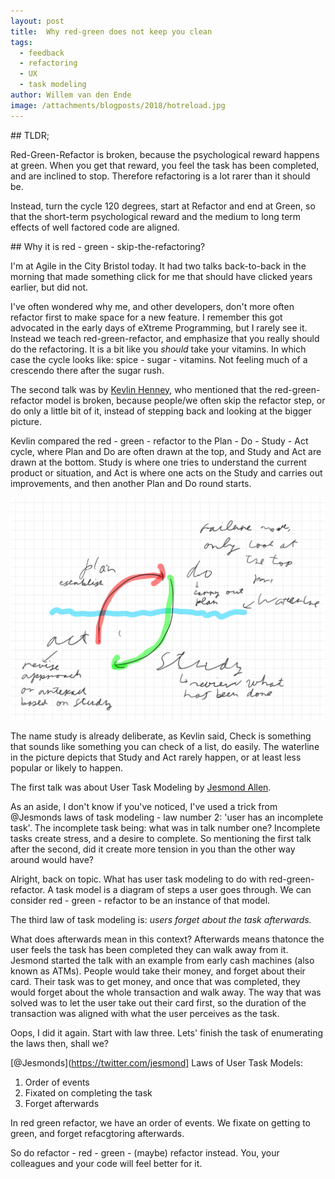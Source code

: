 ```yaml
---
layout: post
title:  Why red-green does not keep you clean
tags:
  - feedback
  - refactoring
  - UX
  - task modeling
author: Willem van den Ende
image: /attachments/blogposts/2018/hotreload.jpg
---
```


## TLDR; 

Red-Green-Refactor is broken, because the psychological reward happens at green. When you get that reward, you feel the task has been completed, and are inclined to stop. Therefore refactoring is a lot rarer than it should be.

Instead, turn the cycle 120 degrees, start at Refactor and end at Green, so that the short-term psychological reward and the medium to long term effects of well factored code are aligned. 

## Why it is red - green - skip-the-refactoring?

I'm at Agile in the City Bristol today. It had two talks back-to-back in the morning that made something click for me that should have clicked years earlier, but did not. 

I've often wondered why me, and other developers, don't more often refactor first to make space for a new feature. I remember this got advocated in the early days of eXtreme Programming, but I rarely see it. Instead we teach red-green-refactor, and emphasize that you really should do the refactoring. It is a bit like you _should_ take your vitamins. In which case the cycle looks like: spice - sugar -  vitamins. Not feeling much of a crescendo there after the sugar rush. 

The second talk was by [Kevlin Henney](https://twitter.com/kevlinhenney), who mentioned that the red-green-refactor model is broken, because people/we often skip the refactor step, or do only a little bit of it, instead of stepping back and looking at the bigger picture. 

Kevlin compared the red - green - refactor to the Plan - Do - Study - Act cycle, where Plan and Do are often drawn at the top, and Study and Act are drawn at the bottom. Study is where one tries to understand the current product or situation, and Act is where one acts on the Study and carries out improvements, and then another Plan and Do round starts.

![Plan - do - study - act - waterline](/attachments/blogposts/2018/planDoStudyAct.png)

The name study is already deliberate, as Kevlin said, Check is something that sounds like something you can check of a list, do easily. The waterline in the picture depicts that Study and Act rarely happen, or at least less popular or likely to happen.

The first talk was about User Task Modeling by [Jesmond Allen](https://twitter.com/jesmond). 

As an aside, I don't know if you've noticed, I've used a trick from @Jesmonds laws of task modeling - law number 2: 'user has an incomplete task'. The incomplete task being: what was 
in talk number one? Incomplete tasks create stress, and a desire to complete. So mentioning the first talk after the second, did it create more tension in you than the other way around would have?

Alright, back on topic. What has user task modeling to do with red-green-refactor. A task model is a diagram of steps a user goes through. We can consider red - green - refactor to be an instance of that model. 

The third law of task modeling is: _users forget about the task afterwards._

What does afterwards mean in this context? Afterwards means thatonce the user feels the task has been completed they can walk away from it. Jesmond started the talk with an example from early cash machines (also known as ATMs). People would take their money, and forget about their card. Their task was to get money, and once that was completed, they would forget about the whole transaction and walk away. The way that was solved was to let the user take out their card first, so the duration of the transaction was aligned with what the user perceives as the task. 

Oops, I did it again. Start with law three. Lets' finish the task of enumerating the laws then, shall we?

[@Jesmonds](https://twitter.com/jesmond] Laws of User Task Models:

1. Order of events
2. Fixated on completing the task
3. Forget afterwards

In red green refactor, we have an order of events. We fixate on getting to green, and forget refacgtoring afterwards.

So do refactor - red - green - (maybe) refactor instead. You, your colleagues and your code  will feel better for it.
